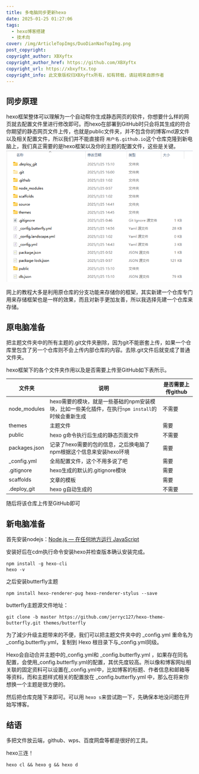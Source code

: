 ```yaml
---
title: 多电脑同步更新hexo
date: 2025-01-25 01:27:06
tags: 
  - hexo博客搭建
  - 技术向
cover: /img/ArticleTopImgs/DuoDianNaoTopImg.png
post_copyright:
copyright_author: XBXyftx
copyright_author_href: https://github.com/XBXyftx
copyright_url: https://xbxyftx.top
copyright_info: 此文章版权归XBXyftx所有，如有转载，请註明来自原作者
---
```

## 同步原理

hexo框架整体可以理解为一个自动帮你生成静态网页的软件，你想要什么样的网页就去配置文件里进行修改即可。而hexo在部署到GitHub时只会将其生成的符合你期望的静态网页文件上传，也就是public文件夹，并不包含你的博客md源文件以及相关配置文件，所以我们并不能直接将 `用户名.github.io`这个仓库克隆到新电脑上，我们真正需要的是hexo框架以及你的主题的配置文件，这些是关键。
![1](多电脑同步更新hexo/1.png)

网上的教程大多是利用原仓库的分支功能来存储你的框架，其实新建一个仓库专门用来存储框架也是一样的效果，而且对新手更加友善，所以我选择先建一个仓库来存储。

## 原电脑准备

把主题文件夹中的所有主题的.git文件夹删除，因为git不能嵌套上传，如果一个仓库里包含了另一个仓库则不会上传内部仓库的内容。去除.git文件后就变成了普通文件夹。

hexo框架下的各个文件夹作用以及是否需要上传至GitHub如下表所示。


| 文件夹        | 说明                                                                                             | 是否需要上传github |
| ------------- | ------------------------------------------------------------------------------------------------ | ------------------ |
| node\_modules | hexo需要的模块，就是一些基础的npm安装模块，比如一些美化插件，在执行`npm install`的时候会重新生成 | 不需要             |
| themes        | 主题文件                                                                                         | 需要               |
| public        | hexo g命令执行后生成的静态页面文件                                                               | 不需要             |
| packages.json | 记录了hexo需要的包的信息，之后换电脑了npm根据这个信息来安装hexo环境                              | 需要               |
| \_config.yml  | 全局配置文件，这个不用多说了吧                                                                   | 需要               |
| .gitignore    | hexo生成的默认的.gitignore模块                                                                   | 需要               |
| scaffolds     | 文章的模板                                                                                       | 需要               |
| .deploy\_git  | hexo g自动生成的                                                                                 | 不需要             |

随后将该仓库上传至GitHub即可

## 新电脑准备

首先安装nodejs：[Node.js — 在任何地方运行 JavaScript](https://nodejs.org/zh-cn)

安装好后在cdm执行命令安装hexo并检查版本确认安装完成。

```
npm install -g hexo-cli
hexo -v
```

之后安装butterfly主题

```
npm install hexo-renderer-pug hexo-renderer-stylus --save
```

butterfly主题源文件地址：

```
git clone -b master https://github.com/jerryc127/hexo-theme-butterfly.git themes/butterfly
```

为了減少升级主题带来的不便，我们可以把主题文件夹中的 _config.yml 重命名为 _config.butterfly.yml，复制到 Hexo 根目录下与_config.yml同级。

Hexo会自动合并主题中的_config.yml和 _config.butterfly.yml ，如果存在同名配置，会使用_config.butterfly.yml的配置，其优先度较高。所以像和博客网址相关联的固定资料可以设置在_config.yml中，比如博客的标题、作者信息和邮箱等等资料，而和主题样式相关的配置放在 _config.butterfly.yml 中，那么在将来你想换一个主题是很方便的。

然后把仓库克隆下来即可。可以用 `hexo s`来尝试跑一下，先确保本地没问题在开始写博客。

## 结语

多把文件放云端，github、wps、百度网盘等都是很好的工具。

hexo三连！

```
hexo cl && hexo g && hexo d
```
